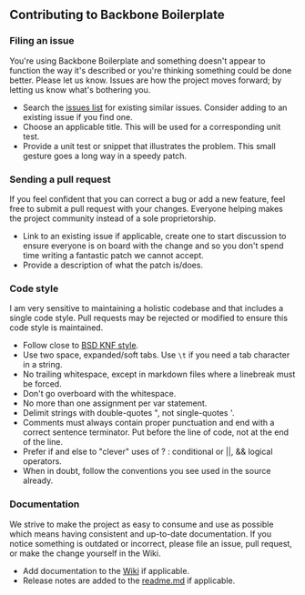 ## Contributing to Backbone Boilerplate ##

### Filing an issue ###

You're using Backbone Boilerplate and something doesn't appear to function the
way it's described or you're thinking something could be done better.  Please
let us know.  Issues are how the project moves forward; by letting us know
what's bothering you.

* Search the [issues
  list](https://github.com/tbranyen/backbone-boilerplate/issues)
  for existing similar issues.  Consider adding to an existing issue if you
  find one.
* Choose an applicable title.  This will be used for a corresponding unit test.
* Provide a unit test or snippet that illustrates the problem.  This small
  gesture goes a long way in a speedy patch.

### Sending a pull request ###

If you feel confident that you can correct a bug or add a new feature, feel
free to submit a pull request with your changes.  Everyone helping makes the
project community instead of a sole proprietorship.

* Link to an existing issue if applicable, create one to start discussion to
  ensure everyone is on board with the change and so you don't spend time
  writing a fantastic patch we cannot accept.
* Provide a description of what the patch is/does.

### Code style ###

I am very sensitive to maintaining a holistic codebase and that includes a
single code style.  Pull requests may be rejected or modified to ensure this
code style is maintained.

* Follow close to [BSD KNF
  style](http://en.wikipedia.org/wiki/Indent_style#BSD_KNF_style).
* Use two space, expanded/soft tabs.  Use `\t` if you need a tab character in a
  string.
* No trailing whitespace, except in markdown files where a linebreak must be
  forced.
* Don't go overboard with the whitespace.
* No more than one assignment per var statement.
* Delimit strings with double-quotes ", not single-quotes '.
* Comments must always contain proper punctuation and end with a correct
  sentence terminator.  Put before the line of code, not at the end of the
  line.
* Prefer if and else to "clever" uses of ? : conditional or ||, && logical
  operators.
* When in doubt, follow the conventions you see used in the source already.

### Documentation ###

We strive to make the project as easy to consume and use as possible which
means having consistent and up-to-date documentation.  If you notice something
is outdated or incorrect, please file an issue, pull request, or make the
change yourself in the Wiki.

* Add documentation to the
  [Wiki](https://github.com/tbranyen/backbone-boilerplate/wiki) if
  applicable.
* Release notes are added to the
  [readme.md](https://github.com/tbranyen/backbone-boilerplate/blob/master/readme.md)
  if applicable.
